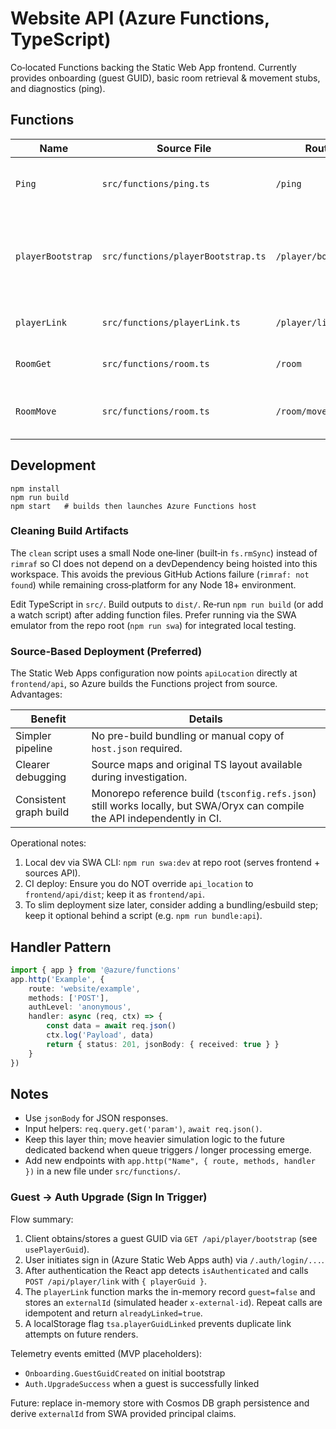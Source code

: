 # Website API (Azure Functions, TypeScript)

Co‑located Functions backing the Static Web App frontend. Currently provides onboarding (guest GUID), basic room retrieval & movement stubs, and diagnostics (ping).

## Functions

| Name              | Source File                        | Route               | Methods    | Description                                                                                                 |
| ----------------- | ---------------------------------- | ------------------- | ---------- | ----------------------------------------------------------------------------------------------------------- |
| `Ping`            | `src/functions/ping.ts`            | `/ping`             | GET / POST | Latency + echo diagnostic (client can supply ?name= or body).                                               |
| `playerBootstrap` | `src/functions/playerBootstrap.ts` | `/player/bootstrap` | GET        | Allocates or confirms a guest player GUID (idempotent via `x-player-guid`) and returns `currentLocationId`. |
| `playerLink`      | `src/functions/playerLink.ts`      | `/player/link`      | POST       | Links a guest GUID to simulated external identity.                                                          |
| `RoomGet`         | `src/functions/room.ts`            | `/room`             | GET        | Returns a room (defaults to starter).                                                                       |
| `RoomMove`        | `src/functions/room.ts`            | `/room/move`        | GET        | Moves along an exit (?from= & ?dir=) – in‑memory stub.                                                      |

## Development

```
npm install
npm run build
npm start   # builds then launches Azure Functions host
```

### Cleaning Build Artifacts

The `clean` script uses a small Node one‑liner (built‑in `fs.rmSync`) instead of `rimraf` so CI does not depend on a devDependency being hoisted into this workspace. This avoids the previous GitHub Actions failure (`rimraf: not found`) while remaining cross‑platform for any Node 18+ environment.

Edit TypeScript in `src/`. Build outputs to `dist/`. Re‑run `npm run build` (or add a watch script) after adding function files. Prefer running via the SWA emulator from the repo root (`npm run swa`) for integrated local testing.

### Source‑Based Deployment (Preferred)

The Static Web Apps configuration now points `apiLocation` directly at `frontend/api`, so Azure builds the Functions project from source. Advantages:

| Benefit                | Details                                                                                                                    |
| ---------------------- | -------------------------------------------------------------------------------------------------------------------------- |
| Simpler pipeline       | No pre-build bundling or manual copy of `host.json` required.                                                              |
| Clearer debugging      | Source maps and original TS layout available during investigation.                                                         |
| Consistent graph build | Monorepo reference build (`tsconfig.refs.json`) still works locally, but SWA/Oryx can compile the API independently in CI. |

Operational notes:

1. Local dev via SWA CLI: `npm run swa:dev` at repo root (serves frontend + sources API).
2. CI deploy: Ensure you do NOT override `api_location` to `frontend/api/dist`; keep it as `frontend/api`.
3. To slim deployment size later, consider adding a bundling/esbuild step; keep it optional behind a script (e.g. `npm run bundle:api`).

## Handler Pattern

```ts
import { app } from '@azure/functions'
app.http('Example', {
    route: 'website/example',
    methods: ['POST'],
    authLevel: 'anonymous',
    handler: async (req, ctx) => {
        const data = await req.json()
        ctx.log('Payload', data)
        return { status: 201, jsonBody: { received: true } }
    }
})
```

## Notes

- Use `jsonBody` for JSON responses.
- Input helpers: `req.query.get('param')`, `await req.json()`.
- Keep this layer thin; move heavier simulation logic to the future dedicated backend when queue triggers / longer processing emerge.
- Add new endpoints with `app.http("Name", { route, methods, handler })` in a new file under `src/functions/`.

### Guest -> Auth Upgrade (Sign In Trigger)

Flow summary:

1. Client obtains/stores a guest GUID via `GET /api/player/bootstrap` (see `usePlayerGuid`).
2. User initiates sign in (Azure Static Web Apps auth) via `/.auth/login/...`.
3. After authentication the React app detects `isAuthenticated` and calls `POST /api/player/link` with `{ playerGuid }`.
4. The `playerLink` function marks the in-memory record `guest=false` and stores an `externalId` (simulated header `x-external-id`). Repeat calls are idempotent and return `alreadyLinked=true`.
5. A localStorage flag `tsa.playerGuidLinked` prevents duplicate link attempts on future renders.

Telemetry events emitted (MVP placeholders):

- `Onboarding.GuestGuidCreated` on initial bootstrap
- `Auth.UpgradeSuccess` when a guest is successfully linked

Future: replace in-memory store with Cosmos DB graph persistence and derive `externalId` from SWA provided principal claims.
